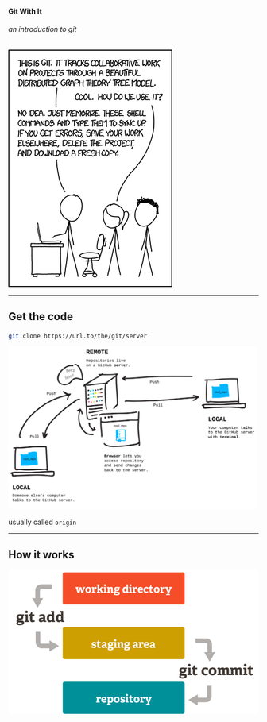 #### Git With It

###### an introduction to git

![XKCD](/images/xkcd.png)

---

## Get the code

```bash
git clone https://url.to/the/git/server
```

<img src="/images/remote.png" width="500"/>

usually called `origin`

---

## How it works

![Git](/images/git.png)
